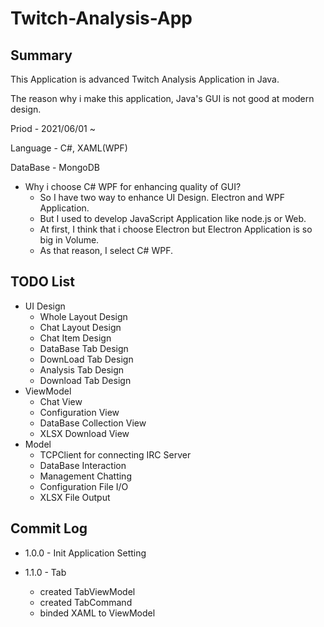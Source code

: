 Twitch-Analysis-App
===
Summary
---

This Application is advanced Twitch Analysis Application in Java.

The reason why i make this application, Java's GUI is not good at modern design.

Priod - 2021/06/01 ~

Language - C#, XAML(WPF)

DataBase - MongoDB

+ Why i choose C# WPF for enhancing quality of GUI?
    + So I have two way to enhance UI Design. Electron and WPF Application.
    + But I used to develop JavaScript Application like node.js or Web.
    + At first, I think that i choose Electron but Electron Application is so big in Volume.
    + As that reason, I select C# WPF.

TODO List
---
+ UI Design
    + Whole Layout Design
    + Chat Layout Design
    + Chat Item Design
    + DataBase Tab Design
    + DownLoad Tab Design
    + Analysis Tab Design
    + Download Tab Design
+ ViewModel
    + Chat View
    + Configuration View
    + DataBase Collection View    
    + XLSX Download View
+ Model
    + TCPClient for connecting IRC Server
    + DataBase Interaction
    + Management Chatting
    + Configuration File I/O
    + XLSX File Output

Commit Log
---
+ 1.0.0 - Init Application Setting

+ 1.1.0 - Tab
    + created TabViewModel
    + created TabCommand
    + binded XAML to ViewModel